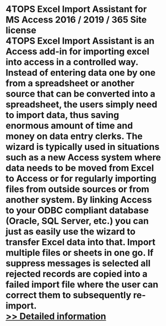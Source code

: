 # 4TOPS Excel Import Assistant for MS Access 2016 / 2019 / 365 Site license<br />4TOPS Excel Import Assistant is an Access add-in for importing excel into access in a controlled way. Instead of entering data one by one from a spreadsheet or another source that can be converted into a spreadsheet, the users simply need to import data, thus saving enormous amount of time and money on data entry clerks. The wizard is typically used in situations such as a new Access system where data needs to be moved from Excel to Access or for regularly importing files from outside sources or from another system. By linking Access to your ODBC compliant database (Oracle, SQL Server, etc.) you can just as easily use the wizard to transfer Excel data into that. Import multiple files or sheets in one go. If suppress messages is selected all rejected records are copied into a failed import file where the user can correct them to subsequently re-import.<br />[>> Detailed information](https://secure.shareit.com/shareit/product.html?productid=300724459&affiliateid=200057808)